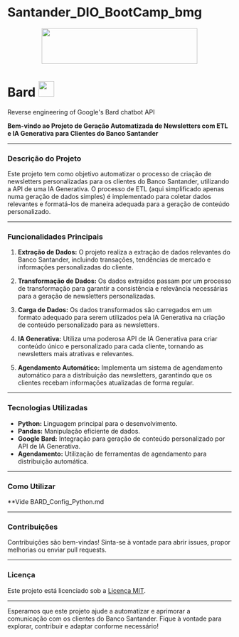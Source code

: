 # Santander_DIO_BootCamp_bmg

<p align="center">
  <img width="350" height="80" src="https://github.com/BrunoGeraldine/Santander_DIO_BootCamp_bmg/assets/87772120/5e0d1150-d52c-4fb6-b979-152f7fa52e2b"
       </p>
 <p align="Center">



# Bard <img src="https://www.gstatic.com/lamda/images/favicon_v1_150160cddff7f294ce30.svg" width="35px" />
Reverse engineering of Google's Bard chatbot API


**Bem-vindo ao Projeto de Geração Automatizada de Newsletters com ETL e IA Generativa para Clientes do Banco Santander**

---

### Descrição do Projeto

Este projeto tem como objetivo automatizar o processo de criação de newsletters personalizadas para os clientes do Banco Santander, utilizando a API de uma IA Generativa. O processo de ETL (aqui simplificado apenas numa geração de dados simples) é implementado para coletar dados relevantes e formatá-los de maneira adequada para a geração de conteúdo personalizado.

---

### Funcionalidades Principais

1. **Extração de Dados:** O projeto realiza a extração de dados relevantes do Banco Santander, incluindo transações, tendências de mercado e informações personalizadas do cliente.

2. **Transformação de Dados:** Os dados extraídos passam por um processo de transformação para garantir a consistência e relevância necessárias para a geração de newsletters personalizadas.

3. **Carga de Dados:** Os dados transformados são carregados em um formato adequado para serem utilizados pela IA Generativa na criação de conteúdo personalizado para as newsletters.

4. **IA Generativa:** Utiliza uma poderosa API de IA Generativa para criar conteúdo único e personalizado para cada cliente, tornando as newsletters mais atrativas e relevantes.

5. **Agendamento Automático:** Implementa um sistema de agendamento automático para a distribuição das newsletters, garantindo que os clientes recebam informações atualizadas de forma regular.

---

### Tecnologias Utilizadas

- **Python:** Linguagem principal para o desenvolvimento.
- **Pandas:** Manipulação eficiente de dados.
- **Google Bard:** Integração para geração de conteúdo personalizado por API de IA Generativa.
- **Agendamento:** Utilização de ferramentas de agendamento para distribuição automática.

---

### Como Utilizar

**Vide BARD_Config_Python.md



---

### Contribuições

Contribuições são bem-vindas! Sinta-se à vontade para abrir issues, propor melhorias ou enviar pull requests.

---

### Licença

Este projeto está licenciado sob a [Licença MIT](LICENSE).

---

Esperamos que este projeto ajude a automatizar e aprimorar a comunicação com os clientes do Banco Santander. Fique à vontade para explorar, contribuir e adaptar conforme necessário!
